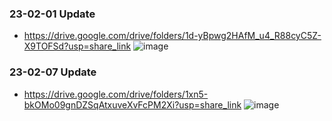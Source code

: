 ### 23-02-01 Update
* https://drive.google.com/drive/folders/1d-yBpwg2HAfM_u4_R88cyC5Z-X9TOFSd?usp=share_link
![image](https://user-images.githubusercontent.com/58968500/216807247-8f4ce8fa-f469-406b-9d04-ad411b57293a.png)

### 23-02-07 Update
* https://drive.google.com/drive/folders/1xn5-bkOMo09gnDZSqAtxuveXvFcPM2Xi?usp=share_link
![image](https://user-images.githubusercontent.com/58968500/217189318-962a752c-75ac-4d10-ae05-e50c1693e908.png)

